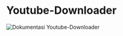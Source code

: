 # Youtube-Downloader
![Dokumentasi Youtube-Downloader](https://user-images.githubusercontent.com/63060999/236623479-dfd37481-52c9-4e29-be00-5cd042ecdf90.png)
